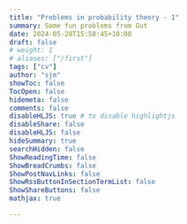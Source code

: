 ```yaml
---
title: "Problems in probability theory - 1"
summary: Some fun problems from Gut
date: 2024-05-28T15:58:45+10:00
draft: false
# weight: 1
# aliases: ["/first"]
tags: ["cv"]
author: "sjm"
showToc: false
TocOpen: false
hidemeta: false
comments: false
disableHLJS: true # to disable highlightjs
disableShare: false
disableHLJS: false
hideSummary: true
searchHidden: false
ShowReadingTime: false
ShowBreadCrumbs: false
ShowPostNavLinks: false
ShowRssButtonInSectionTermList: false
ShowShareButtons: false
mathjax: true

---
```

